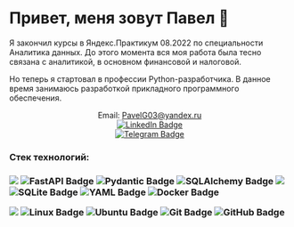 # Привет, меня зовут Павел 👋
Я закончил курсы в Яндекс.Практикум 08.2022 по специальности Аналитика данных. До этого момента вся моя работа была тесно связана с аналитикой, в основном финансовой и налоговой. 

Но теперь я стартовал в профессии Python-разработчика. В данное время занимаюсь разработкой прикладного программного обеспечения.

<!-- <p align = 'center'>
 <a href="https://github-readme-stats.vercel.app/api?username=Pavel891&show_icons=true&count_private=true"><img height=150 src="https://github-readme-stats.vercel.app/api?username=Pavel891&show_icons=true&count_private=true&theme=dark"/></a>
 <a href="https://github.com/Pavel891/github-readme-stats"><img height=150 src="https://github-readme-stats.vercel.app/api/top-langs/?username=Pavel891&layout=compact&theme=dark"/></a>
</p>

<p align='center'>
   <a href="https://t.me/pavelg03">
    <img src="https://img.shields.io/badge/Telegram-2CA5E0?style=for-the-badge&logo=telegram&logoColor=white" />        
  </a>&nbsp;&nbsp;
  
    &nbsp;&nbsp;
</p> -->

<p align='center'>
  Email: <a href='mailto:PavelG03@yandex.ru'>PavelG03@yandex.ru</a>
  <br><a href="https://www.linkedin.com/in/420b55174/"><img src="https://img.shields.io/badge/LinkedIn-0A66C2?logo=linkedin&logoColor=fff&style=for-the-badge" alt="LinkedIn Badge"></a>
  <br><a href="https://t.me/pavelg03"><img src="https://img.shields.io/badge/Telegram-26A5E4?logo=telegram&logoColor=fff&style=for-the-badge" alt="Telegram Badge"></a>
</p>

<h3>Стек технологий:<h3>
<p>
  <img src="https://img.shields.io/badge/Python-FFD43B?style=for-the-badge&logo=python&logoColor=blue">
   <!-- <img src="https://img.shields.io/badge/GoLand-000?logo=goland&logoColor=fff&style=for-the-badge" alt="GoLand Badge"> -->
  <img src="https://img.shields.io/badge/FastAPI-009688?logo=fastapi&logoColor=fff&style=for-the-badge" alt="FastAPI Badge">
  <img src="https://img.shields.io/badge/Pydantic-E92063?logo=pydantic&logoColor=fff&style=for-the-badge" alt="Pydantic Badge">
 <!--
  <img src="https://img.shields.io/badge/React-61DAFB?logo=react&logoColor=000&style=for-the-badge" alt="React Badge">
  <img src="https://img.shields.io/badge/HTML5-E34F26?logo=html5&logoColor=fff&style=for-the-badge" alt="HTML5 Badge">
  <img src="https://img.shields.io/badge/JSON%20Web%20Tokens-000?logo=jsonwebtokens&logoColor=fff&style=for-the-badge" alt="JSON Web Tokens Badge"> 
 -->
  <img src="https://img.shields.io/badge/SQLAlchemy-D71F00?logo=sqlalchemy&logoColor=fff&style=for-the-badge" alt="SQLAlchemy Badge">
  <img src="https://img.shields.io/badge/PostgreSQL-316192?style=for-the-badge&logo=postgresql&logoColor=white">
  <img src="https://img.shields.io/badge/SQLite-003B57?logo=sqlite&logoColor=fff&style=for-the-badge" alt="SQLite Badge">
  <img src="https://img.shields.io/badge/YAML-CB171E?logo=yaml&logoColor=fff&style=for-the-badge" alt="YAML Badge">
  <!--
    <img src="https://img.shields.io/badge/Next.js-000?logo=nextdotjs&logoColor=fff&style=for-the-badge" alt="Next.js Badge">
    <img src="https://img.shields.io/badge/Konva-0D83CD?logo=konva&logoColor=fff&style=for-the-badge" alt="Konva Badge">
    <img src="https://img.shields.io/badge/JavaScript-F7DF1E?logo=javascript&logoColor=000&style=for-the-badge" alt="JavaScript Badge"> 
 -->
    <img src="https://img.shields.io/badge/Docker-2496ED?logo=docker&logoColor=fff&style=for-the-badge" alt="Docker Badge">
</p>
<p>
  <img src="https://img.shields.io/badge/VSCode-0078D4?style=for-the-badge&logo=visual%20studio%20code&logoColor=white">
  <img src="https://img.shields.io/badge/Linux-FCC624?logo=linux&logoColor=000&style=for-the-badge" alt="Linux Badge">
  <img src="https://img.shields.io/badge/Ubuntu-E95420?logo=ubuntu&logoColor=fff&style=for-the-badge" alt="Ubuntu Badge">
  <img src="https://img.shields.io/badge/Git-F05032?logo=git&logoColor=fff&style=for-the-badge" alt="Git Badge">
  <img src="https://img.shields.io/badge/GitHub-181717?logo=github&logoColor=fff&style=for-the-badge" alt="GitHub Badge">
</p>
